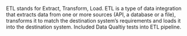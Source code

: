 ETL stands for Extract, Transform, Load. ETL is a type of data integration that extracts data from one or more sources (API, a database or a file), transforms it to match the destination system’s requirements and loads it into the destination system.
Included Data Qualtiy tests into ETL pipeline.
